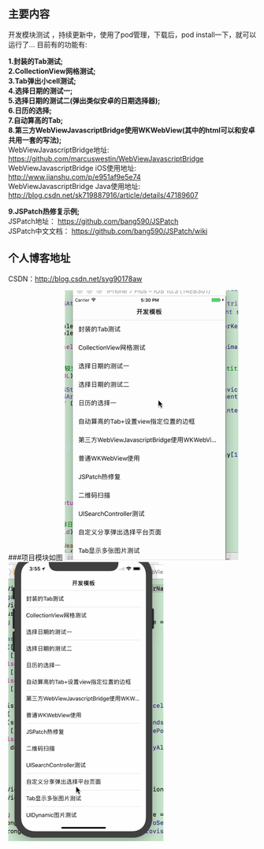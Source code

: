 ## 主要内容
开发模块测试 ，持续更新中，使用了pod管理，下载后，pod install一下，就可以运行了...
目前有的功能有:

**1.封装的Tab测试;**<br/>
**2.CollectionView网格测试;**<br/>
**3.Tab弹出小cell测试;**<br/>
**4.选择日期的测试一;**<br/>
**5.选择日期的测试二(弹出类似安卓的日期选择器);**<br/>
**6.日历的选择;**<br/>
**7.自动算高的Tab;**<br/>
**8.第三方WebViewJavascriptBridge使用WKWebView(其中的html可以和安卓共用一套的写法);**<br/>
   WebViewJavascriptBridge地址: https://github.com/marcuswestin/WebViewJavascriptBridge <br/>
   WebViewJavascriptBridge iOS使用地址: http://www.jianshu.com/p/e951af9e5e74 <br/>
   WebViewJavascriptBridge Java使用地址: http://blog.csdn.net/sk719887916/article/details/47189607

**9.JSPatch热修复示例;**<br/>
JSPatch地址： https://github.com/bang590/JSPatch <br/>
JSPatch中文文档： https://github.com/bang590/JSPatch/wiki <br/>

## 个人博客地址
CSDN：http://blog.csdn.net/syg90178aw

###项目模块如图
![image](https://github.com/XGPASS/XGDevelopDemo/blob/master/images/develop.gif)
![image](https://github.com/XGPASS/XGDevelopDemo/blob/master/images/develop2.gif)
